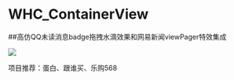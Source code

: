 # WHC_ContainerView
##高仿QQ未读消息badge拖拽水滴效果和网易新闻viewPager特效集成

 ![](https://github.com/netyouli/WHC_-ContainerView/blob/master/images/os.gif)</br>
 
 
 项目推荐：蛋白、跟谁买、乐购568
